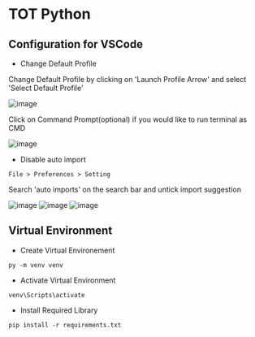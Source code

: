 # TOT Python

## Configuration for VSCode

- Change Default Profile

Change Default Profile by clicking on 'Launch Profile Arrow' and select 'Select Default Profile'

![image](https://user-images.githubusercontent.com/118783079/213613599-357aa1f3-bae4-4330-969c-d69d4afa66f2.png)

Click on Command Prompt(optional) if you would like to run terminal as CMD

![image](https://user-images.githubusercontent.com/118783079/213613790-a71c5eae-888d-43a2-a2d4-e835a71cb874.png)

- Disable auto import

```
File > Preferences > Setting
```

Search 'auto imports' on the search bar and untick import suggestion

![image](https://user-images.githubusercontent.com/118783079/213614368-8af6cffd-2b1d-477c-882d-6711ce8c8fe9.png)
![image](https://user-images.githubusercontent.com/118783079/213614384-3ef781da-5614-419c-9bb1-952cf9b5ec03.png)
![image](https://user-images.githubusercontent.com/118783079/213614395-fe498399-67d0-48a2-bb7d-b363450d45bb.png)


## Virtual Environment

- Create Virtual Environement
```
py -m venv venv
```

- Activate Virtual Environment
```
venv\Scripts\activate
```

- Install Required Library
```
pip install -r requirements.txt
```


